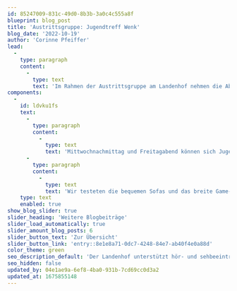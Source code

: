 ```yaml
---
id: 85247009-831c-49d0-8b3b-3a0c4c555a8f
blueprint: blog_post
title: 'Austrittsgruppe: Jugendtreff Wenk'
blog_date: '2022-10-19'
author: 'Corinne Pfeiffer'
lead:
  -
    type: paragraph
    content:
      -
        type: text
        text: 'Im Rahmen der Austrittsgruppe am Landenhof nehmen die Abschluss-Schüler:innen jedes Jahr an mehreren interessanten Anlässen teil. Bei verschiedenen Veranstaltungen werden Themen behandelt, welche die Jugendlichen auf dem Weg zur Selbstständigkeit unterstützen. Am 19. Oktober 2022 besuchten wir mit einer Gruppe von Schülern den Jugendtreff WENK in Aarau.'
components:
  -
    id: ldvku1fs
    text:
      -
        type: paragraph
        content:
          -
            type: text
            text: 'Mittwochnachmittag und Freitagabend können sich Jugendliche dort in ungezwungenem Rahmen treffen, abhängen und gamen. In dieser Zeit können sie die Räume des Jugendtreffs auch für eigene Projekte nutzen, wie backen, Freunde treffen, Zusammensein ohne Erwachsene. Wir lernten die Jugendarbeiter:innen des WENKS kennen, welche bei Anliegen und Sorgen der Jugendlichen ein offenes Ohr haben. Wer nach der Landenhofzeit die Sozialpädagog:innen vermisst, findet dort niederschwellig Ansprechpersonen und Unterstützung. '
      -
        type: paragraph
        content:
          -
            type: text
            text: 'Wir testeten die bequemen Sofas und das breite Game-Angebot. Den Abend liessen wir bei einer knusprigen Pizza nach Wahl ausklingen und genossen das ruhige Ambiente im bahnhofnahen Lokal.'
    type: text
    enabled: true
show_blog_slider: true
slider_heading: 'Weitere Blogbeiträge'
slider_load_automatically: true
slider_amount_blog_posts: 6
slider_button_text: 'Zur Übersicht'
slider_button_link: 'entry::8e1e8a71-0dc7-4248-84e7-ab40f4e0a88d'
color_theme: green
seo_description_default: 'Der Landenhof unterstützt hör- und sehbeeinträchtigte Kinder & Jugendliche in ihrem selbstbestimmten Leben durch Förderung ihrer Fähigkeiten & Entwicklung'
seo_hidden: false
updated_by: 04e1ae9a-6ef8-4ba0-931b-7cd69cc0d3a2
updated_at: 1675855148
---
```

